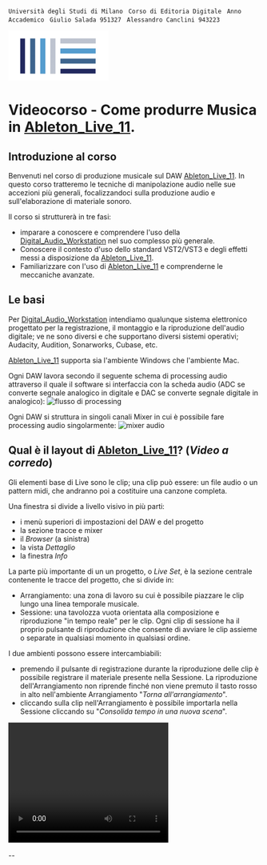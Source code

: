 
`` Università degli Studi di Milano ``
`` Corso di Editoria Digitale`` 
`` Anno Accademico``
`` Giulio Salada 951327`` 
`` Alessandro Canclini 943223`` 


<img src="../img/Cicon.png" alt="Course logo" width="200"/>

# Videocorso - Come produrre Musica in [Ableton_Live_11].

## Introduzione al corso

Benvenuti nel corso di produzione musicale sul DAW [Ableton_Live_11].
In questo corso tratteremo le tecniche di manipolazione audio nelle sue accezioni più generali, focalizzandoci sulla produzione audio e sull'elaborazione di materiale sonoro.

Il corso si strutturerà in tre fasi: 
- imparare a conoscere e comprendere l'uso della [Digital_Audio_Workstation] nel suo complesso più generale.
- Conoscere il contesto d'uso dello standard VST2/VST3 e degli effetti messi a disposizione da [Ableton_Live_11].
- Familiarizzare con l'uso di [Ableton_Live_11] e comprenderne le meccaniche avanzate.

## Le basi
Per [Digital_Audio_Workstation] intendiamo qualunque sistema elettronico progettato per la registrazione, il montaggio e la riproduzione dell'audio digitale; ve ne sono diversi e che supportano diversi sistemi operativi; Audacity, Audition, Sonarworks, Cubase, etc.

[Ableton_Live_11] supporta sia l'ambiente Windows che l'ambiente Mac.

Ogni DAW lavora secondo il seguente schema di processing audio attraverso il quale il software si interfaccia con la scheda audio (ADC se converte segnale analogico in digitale e DAC se converte segnale digitale in analogico):
![flusso di processing](img/1procDAW.jpeg)

Ogni DAW si struttura in singoli canali Mixer in cui è possibile fare processing audio singolarmente:
![mixer audio](img/1mixerDAW.jpeg)

## Qual è il layout di [Ableton_Live_11]?  (_Video a corredo_)

Gli elementi base di Live sono le clip; una clip può essere: un file audio o un pattern midi, che andranno poi a costituire una canzone completa. 

Una finestra si divide a livello visivo in più parti:
- i menù superiori di impostazioni del DAW e del progetto
- la sezione tracce e mixer
- il _Browser_ (a sinistra)
- la vista _Dettaglio_
- la finestra _Info_

La parte più importante di un un progetto, o _Live Set_, è la sezione centrale contenente le tracce del progetto, che si divide in: 
- Arrangiamento: una zona di lavoro su cui è possibile piazzare le clip lungo una linea temporale musicale. 
- Sessione: una tavolozza vuota orientata alla composizione e riproduzione "in tempo reale" per le clip. 
Ogni clip di sessione ha il proprio pulsante di riproduzione che consente di avviare le clip assieme o separate in qualsiasi momento in qualsiasi ordine.

I due ambienti possono essere intercambiabili: 
- premendo il pulsante di registrazione durante la riproduzione delle clip è possibile registrare il materiale presente nella Sessione. La riproduzione dell'Arrangiamento non riprende finché non viene premuto il tasto rosso in alto nell'ambiente Arrangiamento "_Torna all'arrangiamento_".
- cliccando sulla clip nell'Arrangiamento è possibile importarla nella Sessione cliccando su "_Consolida tempo in una nuova scena_". 


<video width="320" height="240" controls>
  <source src="https://user-images.githubusercontent.com/116346078/214081401-a4fe6133-c067-4ee6-b012-a18859cdcb23.mov" type="video/mov">
</video>






[Digital_Audio_Workstation]: https://it.wikipedia.org/wiki/Workstation_audio_digitale
[Ableton_Live_11]: https://www.ableton.com/en/live
[Ableton]: https://www.ableton.com/
[Manuale_Ableton]: https://help.ableton.com/hc/en-us/articles/206769450-Live-Manual
--
